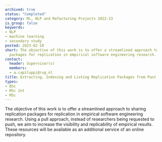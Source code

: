```yaml
---
archived: true
status: "Completed"
category: ML, NLP and Refactoring Projects 2022-23
is_group: false
keywords:
- NLP
- machine learning
- secondary study
posted: 2023-02-10
short: The objective of this work is to offer a streamlined approach to sharing replication
  packages for replication in empirical software engineering research.
contact:
  header: Supervisor(s)
  members:
  - a.capiluppi@rug.nl
title: Extracting, Indexing and Listing Replication Packages from Past Research
types:
- BSc
- MSc Int
- MSc
---
```


The objective of this work is to offer a streamlined approach to sharing replication packages for replication in empirical software engineering research. Using a pull approach, instead of researchers being requested to push, we aim to increase the visibility and replicability of empirical results. These resources will be available as an additional service of an online repository.
